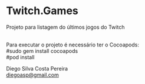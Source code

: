 # Twitch.Games

Projeto para listagem do últimos jogos do Twitch <br /><br />

Para executar o projeto é necessário ter o Cocoapods:<br />
#sudo gem install cocoapods <br />
#pod install <br />

Diego Silva Costa Pereira <br />
diegoasp@gmail.com
